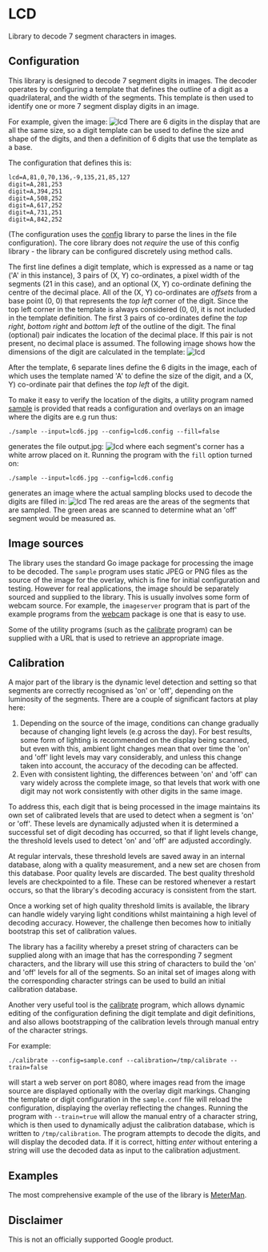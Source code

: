 # LCD
Library to decode 7 segment characters in images.

## Configuration

This library is designed to decode 7 segment digits in images. The decoder operates by configuring
a template that defines the outline of a digit as a quadrilateral, and the width of the segments.
This template is then used to identify one or more 7 segment display digits in an image.

For example, given the image:
![lcd](images/lcd6.jpg)
There are 6 digits in the display that are all the same size, so a digit template can be used
to define the size and shape of the digits, and then a definition of 6 digits that use the template as a base.

The configuration that defines this is:
```
lcd=A,81,0,70,136,-9,135,21,85,127
digit=A,281,253
digit=A,394,251
digit=A,508,252
digit=A,617,252
digit=A,731,251
digit=A,842,252
```
(The configuration uses the [config](http://github.com/aamcrae/config) library to parse
the lines in the file configuration). The core library does not _require_ the use of this config library - the library can be
configured discretely using method calls.

The first line defines a digit template, which is expressed as a name or tag ('A' in this instance),
3 pairs of (X, Y) co-ordinates, a pixel width of the segments
(21 in this case), and an optional (X, Y) co-ordinate defining the centre of the decimal place.
All of the (X, Y) co-ordinates are _offsets_ from a base point (0, 0) that represents the *top left* corner of the digit.
Since the top left corner in the template is always considered (0, 0), it is not included in the template definition.
The first 3 pairs of co-ordinates define the *top right*, *bottom right* and *bottom left* of the outline of the digit.
The final (optional) pair indicates the location of the decimal place. If this pair is not present, no decimal place is
assumed.
The following image shows how the dimensions of the digit are calculated in the template:
![lcd](images/digit.jpg)

After the template, 6 separate lines define the 6 digits in the image, each of which uses the template named 'A' to define the
size of the digit, and a (X, Y) co-ordinate pair that defines the *top left* of the digit.

To make it easy to verify the location of the digits, a utility program named [sample](utils/sample/sample.go) is provided
that reads a configuration and overlays on an image where the digits are e.g run thus:
```
./sample --input=lcd6.jpg --config=lcd6.config --fill=false
```
generates the file output.jpg:
![lcd](images/outline6.jpg)
where each segment's corner has a white arrow placed on it. Running the program with the ```fill``` option turned on:
```
./sample --input=lcd6.jpg --config=lcd6.config
```
generates an image where the actual sampling blocks used to decode the digits are filled in:
![lcd](images/fill6.jpg)
The red areas are the areas of the segments that are sampled. The green areas are scanned to determine what an 'off'
segment would be measured as.

## Image sources

The library uses the standard Go image package for processing the image to be decoded.
The ```sample``` program uses static JPEG or PNG files as the source of the image for the overlay, which
is fine for initial configuration and testing.
However for real applications, the image should be separately sourced and supplied to the library.
This is usually involves some form of webcam source.
For example, the ```imageserver``` program that is part of the example programs from the
[webcam](http://github.com/aamcrae/webcam) package is one that is easy to use.

Some of the utility programs (such as the [calibrate](./utils/calibrate/README.md) program) can be supplied
with a URL that is used to retrieve an appropriate image.

## Calibration

A major part of the library is the dynamic level detection and setting so that segments are correctly
recognised as 'on' or 'off', depending on the luminosity of the segments.
There are a couple of significant factors at play here:
1. Depending on the source of the image, conditions can change gradually because of changing light levels (e.g across the day).
For best results, some form of lighting is recommended on the display being scanned, but even with this, ambient light changes
mean that over time the 'on' and 'off' light levels may vary considerably, and unless this change taken into account, the accuracy of
the decoding can be affected.
2. Even with consistent lighting, the differences between 'on' and 'off' can vary widely across the complete image,
so that levels that work with one digit may not work consistently with other digits in the same image.

To address this, each digit that is being processed in the image maintains its own set of calibrated levels that are used
to detect when a segment is 'on' or 'off'.
These levels are dynamically adjusted when it is determined a successful set of digit decoding has occurred, so that
if light levels change, the threshold levels used to detect 'on' and 'off' are adjusted accordingly.

At regular intervals, these threshold levels are saved away in an internal database, along with a quality measurement, and
a new set are chosen from this database. Poor quality levels are discarded.
The best quality threshold levels are checkpointed to a file. These can be restored whenever a restart occurs, so that the library's
decoding accuracy is consistent from the start.

Once a working set of high quality threshold limits is available, the library can handle
widely varying light conditions whilst maintaining a high level of decoding accuracy.
However, the challenge then becomes how to initially bootstrap this set of calibration values.

The library has a facility whereby a preset string of characters can be supplied along with an image that has the corresponding
7 segment characters, and the library will use this string of characters to build the 'on' and 'off' levels for all of the segments.
So an inital set of images along with the corresponding character strings can be used to build an initial calibration database.

Another very useful tool is the [calibrate](./utils/calibrate/calibrate.go) program, which
allows dynamic editing of the configuration defining the digit template and digit definitions, and also
allows bootstrapping of the calibration levels through manual entry of the character strings.

For example:
```
./calibrate --config=sample.conf --calibration=/tmp/calibrate --train=false
```
will start a web server on port 8080, where images read from the image source are displayed optionally with the overlay digit markings.
Changing the template or digit configuration in the ```sample.conf``` file will reload the configuration, displaying the overlay reflecting
the changes.
Running the program with ```--train=true``` will allow the manual entry of a character string, which is then used to dynamically adjust
the calibration database, which is written to ```/tmp/calibration```. The program attempts to decode the digits, and will display the
decoded data. If it is correct, hitting _enter_ without entering a string will use the decoded data as input to the calibration adjustment.

## Examples

The most comprehensive example of the use of the library is [MeterMan](http://github.com/aamcrae/MeterMan).

## Disclaimer

This is not an officially supported Google product.
